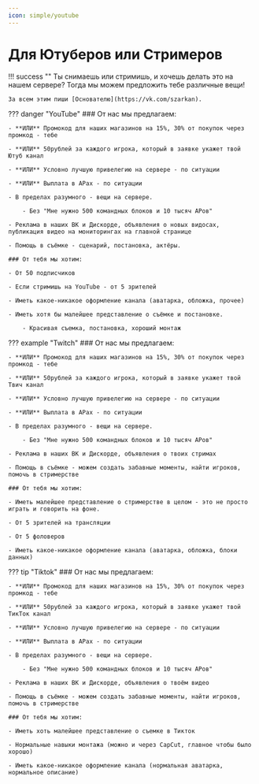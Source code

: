 ```yaml
---
icon: simple/youtube
---
```


# Для Ютуберов или Стримеров

!!! success ""
    Ты снимаешь или стримишь, и хочешь делать это на нашем сервере? Тогда мы можем предложить тебе различные вещи!

    За всем этим пиши [Основателю](https://vk.com/szarkan).

??? danger "YouTube"
    ### От нас мы предлагаем:

    - **ИЛИ** Промокод для наших магазинов на 15%, 30% от покупок через промкод - тебе

    - **ИЛИ** 50рублей за каждого игрока, который в заявке укажет твой Ютуб канал

    - **ИЛИ** Условно лучшую привелегию на сервере - по ситуации

    - **ИЛИ** Выплата в АРах - по ситуации

    - В пределах разумного - вещи на сервере.

        - Без "Мне нужно 500 командных блоков и 10 тысяч АРов"

    - Реклама в наших ВК и Дискорде, объявления о новых видосах, публикация видео на мониторингах на главной странице

    - Помощь в съёмке - сценарий, постановка, актёры.

    ### От тебя мы хотим:

    - От 50 подписчиков

    - Если стримишь на YouTube - от 5 зрителей

    - Иметь какое-никакое оформление канала (аватарка, обложка, прочее)

    - Иметь хотя бы малейшее представление о съёмке и постановке. 

        - Красивая съемка, постановка, хороший монтаж

??? example "Twitch"
    ### От нас мы предлагаем:

    - **ИЛИ** Промокод для наших магазинов на 15%, 30% от покупок через промкод - тебе

    - **ИЛИ** 50рублей за каждого игрока, который в заявке укажет твой Твич канал

    - **ИЛИ** Условно лучшую привелегию на сервере - по ситуации

    - **ИЛИ** Выплата в АРах - по ситуации

    - В пределах разумного - вещи на сервере.

        - Без "Мне нужно 500 командных блоков и 10 тысяч АРов"

    - Реклама в наших ВК и Дискорде, объявления о твоих стримах

    - Помощь в съёмке - можем создать забавные моменты, найти игроков, помочь в стримерстве

    ### От тебя мы хотим:

    - Иметь малейшее представление о стримерстве в целом - это не просто играть и говорить на фоне.

    - От 5 зрителей на трансляции

    - От 5 фоловеров

    - Иметь какое-никакое оформление канала (аватарка, обложка, блоки данных)

??? tip "Tiktok"
    ### От нас мы предлагаем:

    - **ИЛИ** Промокод для наших магазинов на 15%, 30% от покупок через промкод - тебе

    - **ИЛИ** 50рублей за каждого игрока, который в заявке укажет твой ТикТок канал

    - **ИЛИ** Условно лучшую привелегию на сервере - по ситуации

    - **ИЛИ** Выплата в АРах - по ситуации
    
    - В пределах разумного - вещи на сервере.

        - Без "Мне нужно 500 командных блоков и 10 тысяч АРов"

    - Реклама в наших ВК и Дискорде, объявления о твоём видео

    - Помощь в съёмке - можем создать забавные моменты, найти игроков, помочь в стримерстве

    ### От тебя мы хотим:

    - Иметь хоть малейшее представление о съемке в Тикток

    - Нормальные навыки монтажа (можно и через CapCut, главное чтобы было хорошо)

    - Иметь какое-никакое оформление канала (нормальная аватарка, нормальное описание)